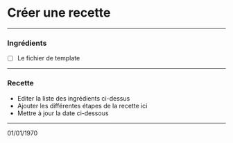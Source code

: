 # Créer une recette

---

### Ingrédients

- [ ] Le fichier de template

---

### Recette

- Editer la liste des ingrédients ci-dessus
- Ajouter les différentes étapes de la recette ici
- Mettre à jour la date ci-dessous

---

01/01/1970
